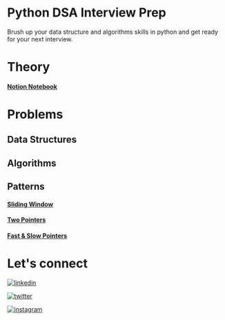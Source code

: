 
# Python DSA Interview Prep

Brush up your data structure and algorithms skills in python and get ready for your next interview.


# Theory
#### [Notion Notebook](https://www.notion.so/Interview-prep-3241a4fe31ee4f5d92a17b6bf4993dd8)

# Problems

## Data Structures

## Algorithms

## Patterns
#### [Sliding Window](https://github.com/rusuraluca/python_interview_prep/tree/main/Patterns/Sliding%20Window)

#### [Two Pointers](https://github.com/rusuraluca/python_interview_prep/tree/main/Patterns/Two%20Pointers)

#### [Fast & Slow Pointers](https://github.com/rusuraluca/python_interview_prep/tree/main/Patterns/Fast%26Slow%20Pointers)

# Let's connect
[![linkedin](https://img.shields.io/badge/linkedin-0A66C2?style=for-the-badge&logo=linkedin&logoColor=white)](https://www.linkedin.com/in/ralucamariarusu/)

[![twitter](https://img.shields.io/badge/twitter-1DA1F2?style=for-the-badge&logo=twitter&logoColor=white)](https://twitter.com/itsralucarusu)

[![instagram](https://img.shields.io/badge/instagram-B544C7?style=for-the-badge&logo=twitter&logoColor=white)](https://instagram.com/itsralucarusu)
